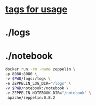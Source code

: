 
# [tags for usage](https://hub.docker.com/r/apache/zeppelin/tags)
# ./logs
# ./notebook
```sh
docker run -rm -name zeppelin \
-p 8080:8080 \
-v $PWD/logs:/logs \
-e ZEPPELIN_LOG_DIR="/logs" \
-v $PWD/notebook:/notebook \
-e ZEPPELIN_NOTEBOOK_DIR="/notebook" \
 apache/zeppelin:0.8.2
```
